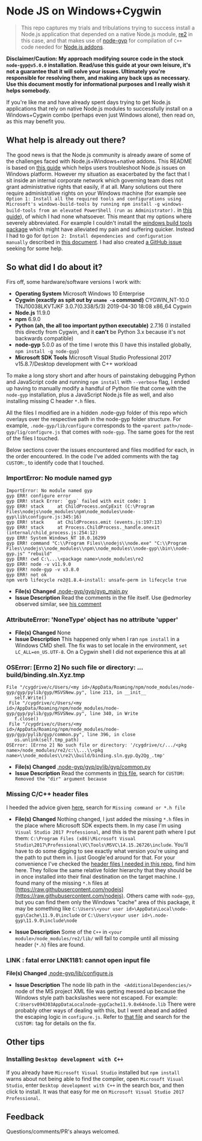 # Node JS on Windows+Cygwin
> This repo captures my trials and tribulations trying to success install a Node.js application that depended on a native Node.js module, [re2](http://github.com/uhop/node-re2) in this case, and that makes use of [node-gyp](https://github.com/nodejs/node-gyp) for compilation of `C++` code needed for [Node.js addons](https://nodejs.org/api/addons.html).

**Disclaimer/Caution: My approach modifying source code in the stock `node-gyp@v5.0.0` installation. Read/use this guide at your own leisure, it's not a guarantee that it will solve your issues. Ultimately you're responsible for resolving them, and making any back ups as necessary. Use this document mostly for informational purposes and I really wish it helps somebody.**

If you're like me and have already spent days trying to get Node.js applications that rely on native Node.js modules to successfully install on a Windows+Cygwin combo (perhaps even just Windows alone), then read on, as this may benefit you.

## What help is already out there?
The good news is that the Node.js community is already aware of some of the challenges faced with Node.js+Windows+native addons.
This README is based on [this guide](https://github.com/Microsoft/nodejs-guidelines/blob/master/windows-environment.md#compiling-native-addon-modules) which helps users troubleshoot Node.js issues on Windows platform.
However my situation as exacerbated by the fact that I sit inside an internal corporate network which governing team does not grant administrative rights that easily, if at all. Many solutions out there require administrative rights on your Windows machine (for example see `Option 1: Install all the required tools and configurations using Microsoft's windows-build-tools by running npm install -g windows-build-tools from an elevated PowerShell (run as Administrator).` in [this guide](https://github.com/Microsoft/nodejs-guidelines/blob/master/windows-environment.md#compiling-native-addon-modules)), of which I had none whatsoever. This meant that my options where severely abbreviated. For example I couldn't install the [windows build tools package](https://github.com/felixrieseberg/windows-build-tools) which might have alleviated my pain and suffering quicker. Instead I had to go for `Option 2: Install dependencies and configuration manually` described in [this document](https://github.com/Microsoft/nodejs-guidelines/blob/master/windows-environment.md#compiling-native-addon-modules).
I had also created [a GitHub issue](https://github.com/nodejs/node-gyp/issues/1782) seeking for some help.

## So what did I do about it?
Firs off, some hardware/software versions I work with:

* **Operating System** Microsoft Windows 10 Enterprise
* **Cygwin (exactly as spit out by `uname -a` command)** CYGWIN_NT-10.0 TNJ10038LKVTJKF 3.0.7(0.338/5/3) 2019-04-30 18:08 x86_64 Cygwin
* **Node.js** 11.9.0
* **npm** 6.9.0
* **Python (ah, the all too important python executable)**  2.7.16 (I installed this directly from Cygwin, and it **can't** be Python 3.x because it's not backwards compatible)
* **node-gyp** 5.0.0 as of the time I wrote this (I have this installed globally, `npm install -g node-gyp`)
* **Microsoft SDK Tools** Microsoft Visual Studio Professional 2017 v15.8.7/Desktop development with C++ workload

To make a long story short and after hours of painstaking debugging Python and JavaScript code and running `npm install` with `--verbose` flag, I ended up having to manually modify a handful of Python file that come with the `node-gyp` installation, plus a JavaScript Node.js file as well, and also installing missing C header `*.h` files.

All the files I modified are in a hidden .node-gyp folder of this repo which overlays over the respective path in the node-gyp folder structure. For example, `.node-gyp/lib/configure` corresponds to the `<parent path>/node-gyp/lig/configure.js` that comes with `node-gyp`. The same goes for the rest of the files I touched.

Below sections cover the issues encountered and files modified for each, in the order encountered. In the code I've added comments with the tag `CUSTOM:`, to identify code that I touched.

### ImportError: No module named gyp
```
ImportError: No module named gyp
gyp ERR! configure error
gyp ERR! stack Error: `gyp` failed with exit code: 1
gyp ERR! stack     at ChildProcess.onCpExit (C:\Program Files\nodejs\node_modules\npm\node_modules\node-gyp\lib\configure.js:345:16)
gyp ERR! stack     at ChildProcess.emit (events.js:197:13)
gyp ERR! stack     at Process.ChildProcess._handle.onexit (internal/child_process.js:254:12)
gyp ERR! System Windows_NT 10.0.16299
gyp ERR! command "C:\\Program Files\\nodejs\\node.exe" "C:\\Program Files\\nodejs\\node_modules\\npm\\node_modules\\node-gyp\\bin\\node-gyp.js" "rebuild"
gyp ERR! cwd C:\...\<package name>\node_modules\re2
gyp ERR! node -v v11.9.0
gyp ERR! node-gyp -v v3.8.0
gyp ERR! not ok
npm verb lifecycle re2@1.8.4~install: unsafe-perm in lifecycle true
```

* **File(s) Changed** [.node-gyp/gyp/gyp_main.py](.node-gyp/gyp/gyp_main.py)
* **Issue Description** Read the comments in the file itself. Use @edmorley observed similar, see [his comment](https://github.com/nodejs/node-gyp/issues/740#issuecomment-142467289)


### AttributeError: 'NoneType' object has no attribute 'upper'

* **File(s) Changed** None
* **Issue Description** This happened only when I ran `npm install` in a Windows CMD shell. The fix was to set locale in the environment, `set LC_ALL=en_US.UTF-8`. On a Cygwin shell I did not experience this at all

### OSError: [Errno 2] No such file or directory: ... build/binding.sln.Xyz.tmp

```
File "/cygdrive/c/Users/<my id>/AppData/Roaming/npm/node_modules/node-gyp/gyp/pylib/gyp/MSVSNew.py", line 213, in __init__
   self.Write()
 File "/cygdrive/c/Users/<my id>/AppData/Roaming/npm/node_modules/node-gyp/gyp/pylib/gyp/MSVSNew.py", line 340, in Write
   f.close()
 File "/cygdrive/c/Users/<my id>/AppData/Roaming/npm/node_modules/node-gyp/gyp/pylib/gyp/common.py", line 396, in close
   os.unlink(self.tmp_path)
OSError: [Errno 2] No such file or directory: '/cygdrive/c/.../<pkg name>/node_modules/re2/c:\\...\\<pkg name>\\node_modules\\re2\\build/binding.sln.gyp.Qy2Qg_.tmp'
```

* **File(s) Changed** [.node-gyp/gyp/pylib/gyp/common.py](.node-gyp/gyp/pylib/gyp/common.py)
* **Issue Description** Read the comments in [this file](.node-gyp/gyp/pylib/gyp/common.py), search for `CUSTOM: Removed the "dir" argument because`

### Missing C/C++ header files
I heeded the advice given [here](https://github.com/Microsoft/nodejs-guidelines/blob/master/windows-environment.md#compiling-native-addon-modules), search for `Missing command or *.h file`

* **File(s) Changed** Nothing changed, I just added the missing `*.h` files in the place where Microsoft SDK expects them. In my case I'm using `Visual Studio 2017 Professional`, and this is the parent path where I put them: `C:\Program Files (x86)\Microsoft Visual Studio\2017\Professional\VC\Tools\MSVC\14.15.26726\include`.
You'll have to do some digging to see exactly what version you're using and the path to put them in. I just Google'ed around for that.
For your convenience I've checked the [header files I needed in this repo](.include/), find him here. They follow the same relative folder hierarchy that they should be in once installed into their final destination on the target machine.
I found many of the missing `*.h` files at [https://raw.githubusercontent.com/nodejs](https://raw.githubusercontent.com/nodejs). Others came with `node-gyp`, but you can find them only the Windows "cache" area of this package, it may be something like `C:\Users\<your user id>\AppData\Local\node-gyp\Cache\11.9.0\include` or `C:\Users\<your user id>\.node-gyp\11.9.0\include\node`

* **Issue Description** Some of the `C++` in `<your module>/node_modules/re2/lib/` will fail to compile until all missing header (`*.h`) files are found.

### LINK : fatal error LNK1181: cannot open input file

**File(s) Changed** [.node-gyp/lib/configure.js](.node-gyp/lib/configure.js)

* **Issue Description** The node lib path in the ` <AdditionalDependencies/>` node of the MS project XML file was getting messed up because the Windows style path backslashes were not escaped. For example:
`C:Usersv094303AppDataLocalnode-gypCache11.9.0x64node.lib`
There were probably other ways of dealing with this, but I went ahead and added the escaping logic in `configure.js`. Refer to [that file](.node-gyp/lib/configure.js) and search for the `CUSTOM:` tag for details on the fix.

## Other tips

### Installing `Desktop development with C++`

If you already have `Microsoft Visual Studio` installed but `npm install` warns about not being able to find the compiler, open `Microsoft Visual Studio`, enter `Desktop development with C++` in the search box, and then click to install. It was that easy for me on `Microsoft Visual Studio 2017 Professional`.

## Feedback
Questions/comments/PR's always welcomed.
